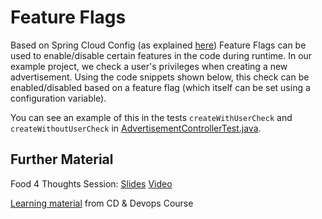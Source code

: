 # Feature Flags
Based on Spring Cloud Config (as explained [here](Configuration.md)) Feature Flags can be used to enable/disable certain features in the code during runtime. In our example project, we check a user's privileges when creating a new advertisement. Using the code snippets shown below, this check can be enabled/disabled based on a feature flag (which itself can be set using a configuration variable).

You can see an example of this in the tests `createWithUserCheck` and `createWithoutUserCheck` in [AdvertisementControllerTest.java](../src/test/java/com/sap/bulletinboard/ads/controllers/AdvertisementControllerTest.java).

## Further Material
Food 4 Thoughts Session: [Slides](https://jam4.sapjam.com/profile/2FgBeBjbyy7ZVpUjuiXlcD/documents/495ZpQTY3XN7PPtRGp1UQt) [Video](https://jam4.sapjam.com/profile/2FgBeBjbyy7ZVpUjuiXlcD/documents/nkDFEa2FgFTw6RLpfno1QO)

[Learning material](https://github.wdf.sap.corp/cc-devops-course/coursematerial/blob/master/DevOps/Feature_Toggles/README.md) from CD & Devops Course

